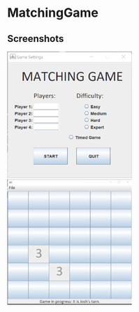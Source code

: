 # MatchingGame

## Screenshots
<p float="left">
  <img src="IMG/Settings.png" width="285" />
  <img src="IMG/Game.png" width="285" /> 
</p>
